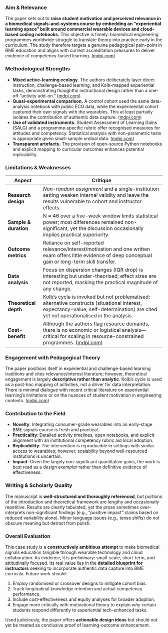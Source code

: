 ### Aim & Relevance

The paper sets out to **raise student motivation and perceived relevance in a biomedical signals-and-systems course by embedding an “experiential learning space” built around commercial wearable devices and cloud-based coding notebooks.** This objective is timely: biomedical engineering programmes worldwide struggle to translate theory into practice early in the curriculum. The study therefore targets a genuine pedagogical pain-point in BME education and aligns with current accreditation pressures to deliver evidence of competency-based learning. ([mdpi.com][1])

### Methodological Strengths

* **Mixed active-learning ecology.** The authors deliberately layer direct instruction, challenge-based learning, and Kolb-mapped experiential tasks, demonstrating thoughtful instructional design rather than a one-off “activity add-on.” ([mdpi.com][1])
* **Quasi-experimental comparison.** A control cohort used the same data-analysis notebook with public ECG data, while the experimental cohort captured their own signals with the wearables. This at least partially isolates the contribution of authentic data capture. ([mdpi.com][1])
* **Use of validated instruments.** Student Assessment of Learning Gains (SALG) and a programme‐specific rubric offer recognised measures for attitudes and competency. Statistical analysis with non-parametric tests is appropriate given small-sample ordinal data. ([mdpi.com][1])
* **Transparent artefacts.** The provision of open-source Python notebooks and explicit mapping to curricular outcomes enhances potential replicability.

### Limitations & Weaknesses

| Aspect                | Critique                                                                                                                                                                              |
| --------------------- | ------------------------------------------------------------------------------------------------------------------------------------------------------------------------------------- |
| **Research design**   | *Non-random assignment* and a single-institution setting weaken internal validity and leave the results vulnerable to cohort and instructor effects.                                  |
| **Sample & duration** | N ≈ 46 over a five-week window limits statistical power; most differences remained non-significant, yet the discussion occasionally implies practical superiority.                    |
| **Outcome metrics**   | Reliance on self-reported relevance/interest/motivation and one written exam offers little evidence of deep conceptual gain or long-term skill transfer.                              |
| **Data analysis**     | Focus on dispersion changes (IQR drop) is interesting but under-theorised; effect sizes are not reported, masking the practical magnitude of any change.                              |
| **Theoretical depth** | Kolb’s cycle is invoked but not problematised; alternative constructs (situational interest, expectancy-value, self-determination) are cited yet not operationalised in the analysis. |
| **Cost-benefit**      | Although the authors flag resource demands, there is no economic or logistical analysis—critical for scaling in resource-constrained programmes. ([mdpi.com][1])                      |

### Engagement with Pedagogical Theory

The paper positions itself in experiential and challenge-based learning traditions and cites relevance/interest literature; however, theoretical engagement is largely **descriptive rather than analytic**. Kolb’s cycle is used as a post-hoc mapping of activities, not a driver for data interpretation. There is minimal dialogue with recent critical literature on experiential learning’s limitations or on the nuances of student motivation in engineering contexts. ([mdpi.com][1])

### Contribution to the Field

* **Novelty**: Integrating consumer-grade wearables into an early-stage BME signals course is fresh and practical.
* **Practicality**: Detailed activity timelines, open notebooks, and explicit alignment with an institutional competency rubric aid local adoption.
* **Replicability**: The intervention is reproducible in settings with similar access to wearables; however, scalability beyond well-resourced institutions is uncertain.
* **Impact**: Given the largely non-significant quantitative gains, the work is best read as a *design exemplar* rather than definitive evidence of effectiveness.

### Writing & Scholarly Quality

The manuscript is **well-structured and thoroughly referenced**, but portions of the introduction and theoretical framework are lengthy and occasionally repetitive. Results are clearly tabulated, yet the prose sometimes over-interprets non-significant findings (e.g., “positive impact” claims based on reduced variability alone). Minor language issues (e.g., tense shifts) do not obscure meaning but detract from polish.

### Overall Evaluation

This case study is a **constructively ambitious attempt** to make biomedical signals education tangible through wearable technology and cloud collaboration. As evidence, it is preliminary: small-scale, short-term, and attitudinally focused. Its real value lies in the **detailed blueprint for instructors** seeking to incorporate authentic data capture into BME curricula. Future work should:

1. Employ randomised or crossover designs to mitigate cohort bias.
2. Track longitudinal knowledge retention and actual competency performance.
3. Include cost-effectiveness and equity analyses for broader adoption.
4. Engage more critically with motivational theory to explain *why* certain students respond differently to experiential tech-enhanced tasks.

Used judiciously, the paper offers **actionable design ideas** but should not yet be treated as conclusive proof of learning-outcome enhancement.

[1]: https://www.mdpi.com/2227-7102/12/9/598 "Experiential Learning in Biomedical Engineering Education Using Wearable Devices: A Case Study in a Biomedical Signals and Systems Analysis Course"
